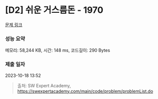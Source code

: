 # [D2] 쉬운 거스름돈 - 1970 

[문제 링크](https://swexpertacademy.com/main/code/problem/problemDetail.do?contestProbId=AV5PsIl6AXIDFAUq) 

### 성능 요약

메모리: 58,244 KB, 시간: 148 ms, 코드길이: 290 Bytes

### 제출 일자

2023-10-18 13:52



> 출처: SW Expert Academy, https://swexpertacademy.com/main/code/problem/problemList.do